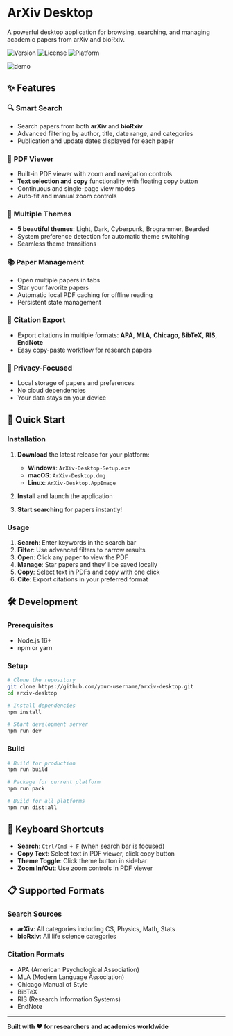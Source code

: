 # ArXiv Desktop

A powerful desktop application for browsing, searching, and managing academic papers from arXiv and bioRxiv.

![Version](https://img.shields.io/badge/version-1.0.0-blue.svg)
![License](https://img.shields.io/badge/license-MIT-green.svg)
![Platform](https://img.shields.io/badge/platform-Windows%20%7C%20macOS%20%7C%20Linux-lightgrey.svg)

![demo](./assets/arxiv-desktop.gif)

## ✨ Features

### 🔍 **Smart Search**
- Search papers from both **arXiv** and **bioRxiv**
- Advanced filtering by author, title, date range, and categories
- Publication and update dates displayed for each paper

### 📖 **PDF Viewer**
- Built-in PDF viewer with zoom and navigation controls
- **Text selection and copy** functionality with floating copy button
- Continuous and single-page view modes
- Auto-fit and manual zoom controls

### 🎨 **Multiple Themes**
- **5 beautiful themes**: Light, Dark, Cyberpunk, Brogrammer, Bearded
- System preference detection for automatic theme switching
- Seamless theme transitions

### 📚 **Paper Management**
- Open multiple papers in tabs
- Star your favorite papers
- Automatic local PDF caching for offline reading
- Persistent state management

### 📝 **Citation Export**
- Export citations in multiple formats: **APA**, **MLA**, **Chicago**, **BibTeX**, **RIS**, **EndNote**
- Easy copy-paste workflow for research papers

### 🔐 **Privacy-Focused**
- Local storage of papers and preferences
- No cloud dependencies
- Your data stays on your device

## 🚀 Quick Start

### Installation

1. **Download** the latest release for your platform:
   - **Windows**: `ArXiv-Desktop-Setup.exe`
   - **macOS**: `ArXiv-Desktop.dmg`
   - **Linux**: `ArXiv-Desktop.AppImage`

2. **Install** and launch the application

3. **Start searching** for papers instantly!

### Usage

1. **Search**: Enter keywords in the search bar
2. **Filter**: Use advanced filters to narrow results
3. **Open**: Click any paper to view the PDF
4. **Manage**: Star papers and they'll be saved locally
5. **Copy**: Select text in PDFs and copy with one click
6. **Cite**: Export citations in your preferred format

## 🛠️ Development

### Prerequisites
- Node.js 16+
- npm or yarn

### Setup
```bash
# Clone the repository
git clone https://github.com/your-username/arxiv-desktop.git
cd arxiv-desktop

# Install dependencies
npm install

# Start development server
npm run dev
```

### Build
```bash
# Build for production
npm run build

# Package for current platform
npm run pack

# Build for all platforms
npm run dist:all
```

## 🎯 Keyboard Shortcuts

- **Search**: `Ctrl/Cmd + F` (when search bar is focused)
- **Copy Text**: Select text in PDF viewer, click copy button
- **Theme Toggle**: Click theme button in sidebar
- **Zoom In/Out**: Use zoom controls in PDF viewer

## 📋 Supported Formats

### Search Sources
- **arXiv**: All categories including CS, Physics, Math, Stats
- **bioRxiv**: All life science categories

### Citation Formats
- APA (American Psychological Association)
- MLA (Modern Language Association)
- Chicago Manual of Style
- BibTeX
- RIS (Research Information Systems)
- EndNote

---

**Built with ❤️ for researchers and academics worldwide**
